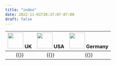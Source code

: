 ```yaml
---
title: "index"
date: 2022-11-01T20:37:07-07:00
draft: false
---
```




<img src="flags/gb.svg" width="50"> UK |  <img src="flags/us.svg" width="50">  USA | <img src="flags/de.svg" width="50">  Germany
:------------------------------:|:------------------------------:|:------------------------------:
{{<thermallist nation="uk_">}}  |  {{<thermallist nation="us_">}}|{{<thermallist nation="germ_">}}